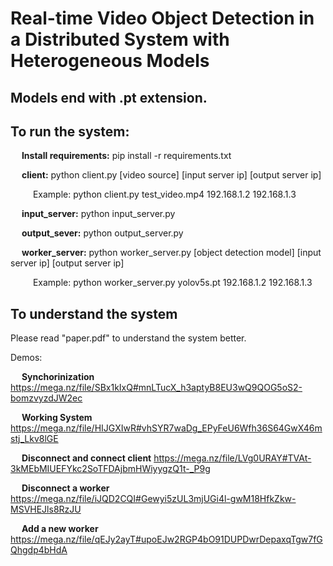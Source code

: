 # Real-time Video Object Detection in a Distributed System with Heterogeneous Models

## Models end with .pt extension.

## To run the system:

&emsp; __Install requirements:__ pip install -r requirements.txt

&emsp; __client:__ python client.py [video source] [input server ip] [output server ip]

&emsp; &emsp; Example: python client.py test_video.mp4 192.168.1.2 192.168.1.3
  
&emsp; __input_server:__ python input_server.py
  
&emsp; __output_sever:__ python output_server.py
  
&emsp; __worker_server:__ python worker_server.py [object detection model] [input server ip] [output server ip]

&emsp; &emsp; Example: python worker_server.py yolov5s.pt 192.168.1.2 192.168.1.3
  
  
## To understand the system

Please read "paper.pdf" to understand the system better.

Demos:

&emsp; __Synchorinization__ https://mega.nz/file/SBx1kIxQ#mnLTucX_h3aptyB8EU3wQ9QOG5oS2-bomzvyzdJW2ec

&emsp; __Working System__ https://mega.nz/file/HIJGXIwR#vhSYR7waDg_EPyFeU6Wfh36S64GwX46mstj_Lkv8lGE

&emsp; __Disconnect and connect client__ https://mega.nz/file/LVg0URAY#TVAt-3kMEbMIUEFYkc2SoTFDAjbmHWiyygzQ1t-_P9g

&emsp; __Disconnect a worker__ https://mega.nz/file/iJQD2CQI#Gewyi5zUL3mjUGi4l-gwM18HfkZkw-MSVHEJls8RzJU

&emsp; __Add a new worker__ https://mega.nz/file/qEJy2ayT#upoEJw2RGP4bO91DUPDwrDepaxqTgw7fGQhgdp4bHdA


